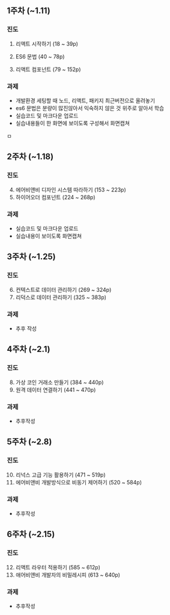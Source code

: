 ## 1주차 (~1.11)

### 진도

1. 리액트 시작하기 (18 ~ 39p)

2. ES6 문법 (40 ~ 78p)
3. 리액트 컴포넌트 (79 ~ 152p)

### 과제

- 개발환경 세팅할 때 노드, 리액트, 패키지 최근버전으로 올려놓기
- es6 문법은 분량이 많진않아서 익숙하지 않은 것 위주로 알아서 학습
- 실습코드 및 마크다운 업로드
- 실습내용들이 한 화면에 보이도록 구성해서 화면캡쳐

ㅁ

## 2주차 (~1.18)

### 진도

4. 에어비앤비 디자인 시스템 따라하기 (153 ~ 223p)
5. 하이어오더 컴포넌트 (224 ~ 268p)

### 과제

- 실습코드 및 마크다운 업로드
- 실습내용이 보이도록 화면캡쳐



## 3주차 (~1.25)

### 진도

6. 컨텍스트로 데이터 관리하기 (269 ~ 324p)
7. 리덕스로 데이터 관리하기 (325 ~ 383p)

### 과제

- 추후 작성

## 4주차 (~2.1)

### 진도

8. 가상 코인 거래소 만들기 (384 ~ 440p)
9. 원격 데이터 연결하기 (441 ~ 470p)

### 과제

- 추후작성

## 5주차 (~2.8)

### 진도

10. 리넉스 고급 기능 활용하기 (471 ~ 519p)
11. 에어비앤비 개발방식으로 비동기 제어하기 (520 ~ 584p)

### 과제

- 추후작성



## 6주차 (~2.15)

### 진도

12. 리액트 라우터 적용하기 (585 ~ 612p)
13. 애어비앤비 개발자의 비밀레시피 (613 ~ 640p)

### 과제

- 추후작성